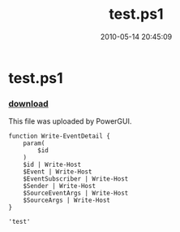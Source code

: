 ﻿---
pid:            1843
parent:         0
children:       
poster:         Poshoholic
title:          test.ps1
date:           2010-05-14 20:45:09
description:    This file was uploaded by PowerGUI.
format:         posh
---

# test.ps1

### [download](1843.ps1)  

This file was uploaded by PowerGUI.

```posh
function Write-EventDetail {
	param(
		$id
	)
	$id | Write-Host
	$Event | Write-Host
	$EventSubscriber | Write-Host
	$Sender | Write-Host
	$SourceEventArgs | Write-Host
	$SourceArgs | Write-Host
}

'test'
```
